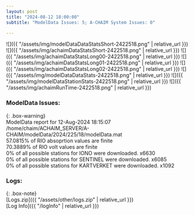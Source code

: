 ```yaml
---
layout: post
title: "2024-08-12 18:00:00"
subtitle: "ModelData Issues: 5; A-CHAIM System Issues: 0"

---
```


![]({{ "/assets/img/modelDataDataStatsShort-2422518.png" | relative_url }})
![]({{ "/assets/img/achaimDataStatsShort-2422518.png" | relative_url }})
![]({{ "/assets/img/achaimDataStatsLong00-2422518.png" | relative_url }})
![]({{ "/assets/img/achaimDataStatsLong01-2422518.png" | relative_url }})
![]({{ "/assets/img/achaimDataStatsLong02-2422518.png" | relative_url }})
![]({{ "/assets/img/modelDataDataStats-2422518.png" | relative_url }})
![]({{ "/assets/img/modelDataStationStats-2422518.png" | relative_url }})
![]({{ "/assets/img/achaimRunTime-2422518.png" | relative_url }})


### ModelData Issues:  
  
{: .box-warning}  
 ModelData report for 12-Aug-2024 18:15:07   
 /home/chaim/ACHAIM_SERVER/A-CHAIM/modelData/2024/225/18/modelData.mat   
 57.0815% of RIO absoprtion values are finite   
 70.3889% of RIO volt values are finite   
 0% of all possible stations for IONO were downloaded. x6630   
 0% of all possible stations for SENTINEL were downloaded. x6085   
 0% of all possible stations for KARTVERKET were downloaded. x1092   
  


### Logs:  
  
{: .box-note}  
[Logs.zip]({{ "/assets/other/logs.zip" | relative_url }})  
[Log Info]({{ "/logInfo" | relative_url }})  
